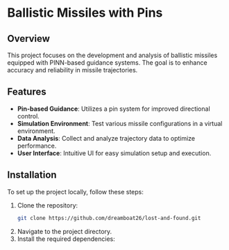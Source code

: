 # Ballistic Missiles with Pins

## Overview

This project focuses on the development and analysis of ballistic missiles equipped with PINN-based guidance systems. The goal is to enhance accuracy and reliability in missile trajectories.

## Features

- **Pin-based Guidance**: Utilizes a pin system for improved directional control.
- **Simulation Environment**: Test various missile configurations in a virtual environment.
- **Data Analysis**: Collect and analyze trajectory data to optimize performance.
- **User Interface**: Intuitive UI for easy simulation setup and execution.

## Installation

To set up the project locally, follow these steps:

1. Clone the repository:
   ```bash
   git clone https://github.com/dreamboat26/lost-and-found.git
   ```
2. Navigate to the project directory.
3. Install the required dependencies:

